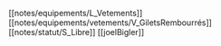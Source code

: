[[notes/equipements/L_Vetements]] [[notes/equipements/vetements/V_GiletsRembourrés]] [[notes/statut/S_Libre]]
[[joelBigler]]